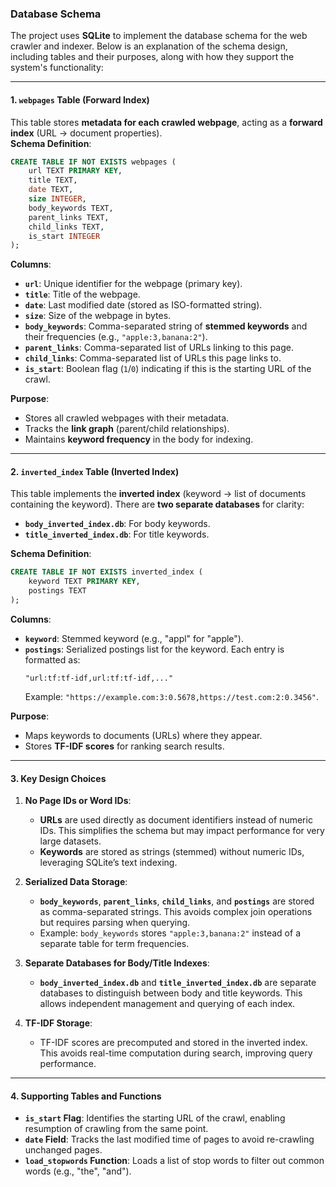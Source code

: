 ### Database Schema

The project uses **SQLite** to implement the database schema for the web crawler and indexer. Below is an explanation of the schema design, including tables and their purposes, along with how they support the system's functionality:

---

#### **1. `webpages` Table (Forward Index)**
This table stores **metadata for each crawled webpage**, acting as a **forward index** (URL → document properties).  
**Schema Definition**:
```sql
CREATE TABLE IF NOT EXISTS webpages (
    url TEXT PRIMARY KEY,
    title TEXT,
    date TEXT,
    size INTEGER,
    body_keywords TEXT,
    parent_links TEXT,
    child_links TEXT,
    is_start INTEGER
);
```

**Columns**:
- **`url`**: Unique identifier for the webpage (primary key).
- **`title`**: Title of the webpage.
- **`date`**: Last modified date (stored as ISO-formatted string).
- **`size`**: Size of the webpage in bytes.
- **`body_keywords`**: Comma-separated string of **stemmed keywords** and their frequencies (e.g., `"apple:3,banana:2"`).
- **`parent_links`**: Comma-separated list of URLs linking to this page.
- **`child_links`**: Comma-separated list of URLs this page links to.
- **`is_start`**: Boolean flag (`1`/`0`) indicating if this is the starting URL of the crawl.

**Purpose**:
- Stores all crawled webpages with their metadata.
- Tracks the **link graph** (parent/child relationships).
- Maintains **keyword frequency** in the body for indexing.

---

#### **2. `inverted_index` Table (Inverted Index)**
This table implements the **inverted index** (keyword → list of documents containing the keyword). There are **two separate databases** for clarity:
- **`body_inverted_index.db`**: For body keywords.
- **`title_inverted_index.db`**: For title keywords.

**Schema Definition**:
```sql
CREATE TABLE IF NOT EXISTS inverted_index (
    keyword TEXT PRIMARY KEY,
    postings TEXT
);
```

**Columns**:
- **`keyword`**: Stemmed keyword (e.g., "appl" for "apple").
- **`postings`**: Serialized postings list for the keyword. Each entry is formatted as:
  ```
  "url:tf:tf-idf,url:tf:tf-idf,..."
  ```
  Example: `"https://example.com:3:0.5678,https://test.com:2:0.3456"`.

**Purpose**:
- Maps keywords to documents (URLs) where they appear.
- Stores **TF-IDF scores** for ranking search results.

---

#### **3. Key Design Choices**
1. **No Page IDs or Word IDs**:
   - **URLs** are used directly as document identifiers instead of numeric IDs. This simplifies the schema but may impact performance for very large datasets.
   - **Keywords** are stored as strings (stemmed) without numeric IDs, leveraging SQLite’s text indexing.

2. **Serialized Data Storage**:
   - **`body_keywords`**, **`parent_links`**, **`child_links`**, and **`postings`** are stored as comma-separated strings. This avoids complex join operations but requires parsing when querying.
   - Example: `body_keywords` stores `"apple:3,banana:2"` instead of a separate table for term frequencies.

3. **Separate Databases for Body/Title Indexes**:
   - **`body_inverted_index.db`** and **`title_inverted_index.db`** are separate databases to distinguish between body and title keywords. This allows independent management and querying of each index.

4. **TF-IDF Storage**:
   - TF-IDF scores are precomputed and stored in the inverted index. This avoids real-time computation during search, improving query performance.

---

#### **4. Supporting Tables and Functions**
- **`is_start` Flag**: Identifies the starting URL of the crawl, enabling resumption of crawling from the same point.
- **`date` Field**: Tracks the last modified time of pages to avoid re-crawling unchanged pages.
- **`load_stopwords` Function**: Loads a list of stop words to filter out common words (e.g., "the", "and").